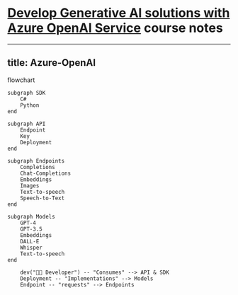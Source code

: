 # [Develop Generative AI solutions with Azure OpenAI Service](https://learn.microsoft.com/en-us/training/paths/develop-ai-solutions-azure-openai/) course notes

---
title: Azure-OpenAI
---
flowchart
        
    subgraph SDK
        C#
        Python
    end

    subgraph API
        Endpoint
        Key
        Deployment
    end

    subgraph Endpoints
        Completions
        Chat-Completions
        Embeddings
        Images
        Text-to-speech
        Speech-to-Text
    end       

    subgraph Models
        GPT-4
        GPT-3.5
        Embeddings
        DALL-E
        Whisper
        Text-to-speech
    end

        dev("👩‍💻 Developer") -- "Consumes" --> API & SDK
        Deployment -- "Implementations" --> Models
        Endpoint -- "requests" --> Endpoints